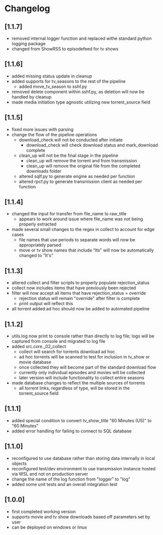 # Changelog

## [1.1.7]
- removed internal logger function and replaced withe standard python logging package
- changed from ShowRSS to episodefeed for tv shows

## [1.1.6]
- added missing status update in cleanup
- added supports for tv_seasons to the rest of the pipeline
  - added move_tv_season to sshf.py
- removed delete component within sshf.py, as deletion will now be handled by cleanup
- made media initiation type agnostic utilizing new torrent_source field

## [1.1.5]
- fixed more issues with parsing
- change the flow of the pipeline operations
  - download_check will not be conducted after initiate
    - download_check will check download status and mark_download complete
  - clean_up will not be the final stage in the pipeline
    - clean_up will remove the torrent and from transmission
    - clean_up will remove the original file from the completed downloads folder
  - altered sqlf.py to generate engine as needed per function
  - altered rpcf.py to generate transmission client as needed per function

## [1.1.4]
- changed the input for transfer from file_name to raw_title
  - appears to work around issue where file_name was not being properly extracted
- made several small changes to the regex in collect to account for edge cases
  - file names that use periods to separate words will now be appropriately parsed
  - move or tv show names that include "Its" will now be automatically changed to "It's"

## [1.1.3]
- altered collect and filter scripts to properly populate rejection_status
- collect now includes items that have previously been rejected
- filter will now accept all items that have rejection_status = override
  - rejection status will remain "override" after filter is complete
  - print output will reflect this
- all torrent added ad hoc should now be added to automated pipeline

## [1.1.2]
- utils.log now print to console rather than directly to log file; logs will be captured from console and migrated to log file
- added src.core._02_collect
  - collect will search for torrents download ad hoc
  - ad hoc torrents will be scanned to test for inclusion in tv_show or movie database
  - once collected they will become part of the standard download flow
  - currently only individual episodes and movies will be collected
  - later version will include functionality to collect entire seasons
- made database changes to reflect the multiple sources of torrents
  - all torrent links, regardless of type, will be stored in the torrent_source field

## [1.1.1]
- added special condition to convert tv_show_title "60 Minutes (US)" to "60 Minutes"
- added error handling for failing to connect to SQL database

## [1.1.0]
- reconfigured to use database rather than storing data internally in local objects
- reconfigured test/dev environment to use transmission instance hosted via WSL and not on production server
- change the name of the log function from "logger" to "log"
- added some unit tests and an overall integration test

## [1.0.0]
- first completed working version
- supports movie and tv show downloads based off parameters set by user
- can be deployed on windows or linux
